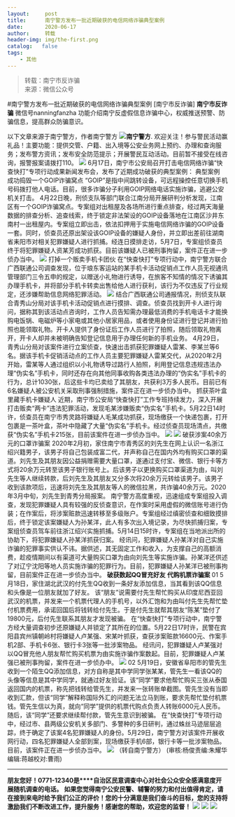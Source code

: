 ```yaml
---
layout:     post
title:      南宁警方发布一批近期破获的电信网络诈骗典型案例
date:       2020-06-17
author:     转载
header-img: img/the-first.png
catalog:   false
tags:
    - 其他
---
```


<blockquote><p>转载：南宁市反诈骗<br>
来源：微信公众号</p></blockquote>

#南宁警方发布一批近期破获的电信网络诈骗典型案例
[南宁市反诈骗]
**南宁市反诈骗**
微信号nanningfanzha
功能介绍南宁反虚假信息诈骗中心，权威推送预警、防骗信息，提高群众防骗意识。

以下文章来源于南宁警方，作者南宁警方
![](http://wx.qlogo.cn/mmhead/Q3auHgzwzM4GbPAsaXUjRNj7b3qicZbC9VBvbTYo3fy3ynM7oXb0KDw/0)**南宁警方**.
欢迎关注！参与警民活动赢礼品！主要功能：提供交管、户籍、出入境等公安业务网上预约、办理和查询服务；发布警方资讯；发布安全防范提示；开展警民互动活动。目前暂不接受在线咨询，报警报案请拨打110。
![]({{site.baseurl}}/postimg/P9ficrEVSdibb1dIZJFHGXVGcnj7ygD9J561Q8XuvpzCLzwhXyefvgRyZWHeMfqficvoLy18T7tXn7mltMMJfYCTg.gif)
6月17日，南宁市公安局召开打击电信网络诈骗“快查快打”专项行动成果新闻发布会，发布了近期成功破获的典型案例：
典型案例
成功捣毁一个GOIP诈骗窝点
“GOIP”是指中间跳转设备，可远程操控任意切换手机号码拨打他人电话。目前，很多诈骗分子利用GOIP网络电话实施诈骗，逃避公安机关打击。
4月22日晚，刑侦支队等部门联合江南分局开展研判分析发现，江南区有一个GOIP诈骗窝点。专案组对出租屋及各场所进行重点排查，经过两天海量数据的排查分析、追查线索，终于锁定非法架设的GOIP设备落地在江南区沙井东南村一出租屋内。专案组立即出击，依法扣押用于实施电信网络诈骗的GOIP设备一套。同时，侦查员还原出架设该GOIP设备的嫌疑人身份，并立即出差前往湖南省耒阳市对相关犯罪嫌疑人进行抓捕。经连日摸排走访，5月7日，专案组侦查员终于将犯罪嫌疑人资某芳成功抓获。目前该嫌疑人已被刑事拘留，案件正在进一步侦办当中。
![]({{site.baseurl}}/postimg/P9ficrEVSdibbSahGAohhYfky53ffm6ZicV16GapRjxr99hict5kTKQ06GmAUOibzIYokkhw4cMQpTdRuXw3Pk3zjHg.jpeg)
打掉一个贩卖手机卡团伙
在“快查快打”专项行动中，南宁警方联合广西联通公司调查发现，位于琅东客运站的某手机卡活动促销点工作人员无视通讯管理部门三令五申的规定，以赠送小礼物进行诱导，在旅客不知情的情况下诱骗其办理手机卡，并将部分手机卡转卖出售给他人进行获利，该行为不仅违反了行业规定，还涉嫌帮助信息网络犯罪活动。
![]({{site.baseurl}}/postimg/P9ficrEVSdibbSahGAohhYfky53ffm6ZicVGLrfuHsOpd7JBjfyVKiatBybPTnfmKBmqr4FJ3I363iann26zUASxr9Q.png)
结合广西联通公司通报情况，刑侦支队联合青秀山分局对该手机卡活动促销点进行摸排、调查。侦查员找到开卡人进行询问，据称其到该活动点咨询时，工作人员告知需办理最低消费的手机电话卡才能换购电饭锅、电磁炉等小家电或其他小居家用品，或者使用身份证进行登记并进行拍照也能领取礼物。开卡人提供了身份证后工作人员进行了拍照，随后领取礼物离开，开卡人却并未被明确告知登记信息用于办理任何新的手机业务。
4月29日，青秀山分局对该案件进行立案侦查，快速出击抓获犯罪嫌疑人雷某、李某兰等6名。据该手机卡促销活动点的工作人员主要犯罪嫌疑人雷某交代，从2020年2月开始，雷某等人通过组织以小礼物诱导过路行人拍照，利用登记信息违规违法办理“伪实名”手机卡，同时还存在向其他同事收购各类违法办理的“伪实名”手机卡的行为，总计1030张，后这些卡均已卖给了其朋友，共获利3万多人民币。目前已有6名嫌疑人被公安机关采取刑事强制措施，案件正在进一步侦办当中。
抓获茶叶盒里藏手机卡嫌疑人
近期，南宁市公安局“快查快打”工作专班持续发力，深入开展打击贩卖“两卡”违法犯罪活动，发现毛某涉嫌贩卖“伪实名”手机卡。5月22日14时许，侦查员在南宁市秀灵路将嫌疑人毛某成功抓获，现场缴获一个快递包裹，打开包裹是一茶叶盒，茶叶中隐藏了大量“伪实名”手机卡。经过侦查员现场清点，共缴获“伪实名”手机卡215张，目前该案件在进一步侦办当中。
![]({{site.baseurl}}/postimg/P9ficrEVSdibbSahGAohhYfky53ffm6ZicVEvBGMbvOtaz32TbS3FYscYlDIEnAITtddFibSboicQ2GcgE7pPMia4duw.jpeg)
![]({{site.baseurl}}/postimg/P9ficrEVSdibbSahGAohhYfky53ffm6ZicVhwN4GGsFxMV0wOgA7doVV0UHmR8PxSz9QoHEcIzlVHMWj5HaC3DIRw.jpeg)
破获涉案40余万元的口罩诈骗案
2020年2月初，家住南宁市青秀区的刘先生在网上认识一名浙江绍兴籍男子，该男子将自己包装成富二代，并声称自己在国内外均有购买口罩的渠道。刘先生及其朋友因公益捐赠需要大量口罩，遂通过支付宝、微信、银行卡等方式将20余万元转至该男子银行账号上。后该男子以更换购买口罩渠道为由，叫刘先生等人继续转款，后刘先生及其朋友又分多次将20余万元转给该男子。该男子收到该款项后，迅速将刘先生及其朋友等人的微信拉黑，共诈骗40余万元。2020年3月中旬，刘先生到青秀分局报案。
南宁警方高度重视，迅速组成专案组投入调查，发现犯罪嫌疑人具有较强的反侦查意识，在作案时采用虚假的微信账号进行伪装；在作案后，将涉案赃款迅速转移至多级账户。专案组经过缜密侦查和细致摸排后，终于锁定该案嫌疑人为孙某洋，此人有多次出入境记录，为尽快抓捕归案，专案组侦查员驾车前往浙江绍兴实施抓捕。5月14日15时许，专案组在当地派出所的协助下，将犯罪嫌疑人孙某洋抓获归案。
经讯问，犯罪嫌疑人孙某洋对自己实施诈骗的犯罪事实供认不讳。据供述，其无固定工作和收入，为支撑自己的高额消费，趁疫情期间以有渠道可大量购买口罩为由向刘先生等实施诈骗。孙某洋还供述了对辽宁沈阳等地人员实施诈骗的犯罪行为。目前，犯罪嫌疑人孙某洋已被刑事拘留，目前案件正在进一步侦办当中。
**破获数起QQ冒充好友**
**代购机票诈骗案**
01
5月18日，家住湖北武汉的付先生QQ收到一条好友添加信息，当其看到该QQ信息和头像是一位朋友就加了好友。
该“朋友”说需要付先生帮忙购买从印度尼西亚回武汉的机票，并发来一个机票代理人的手机号，以外汇饱和为由叫付先生先帮忙垫付机票费用，承诺回国后将钱转给付先生。于是付先生就帮其朋友“陈某”垫付了19800元，后付先生联系其朋友才发现被骗。
在“快查快打”专项行动中，南宁警方经大量调查初步还原嫌疑人并锁定了其所在的位置。5月22日17时许，民警在宾阳县宾州镇朝岭村将嫌疑人卢某强、宋某叶抓获，查获涉案赃款16600元、作案手机2部、手机卡6张、银行卡3张等一批涉案物品。
经讯问，犯罪嫌疑人卢某强对以QQ冒充他人朋友帮忙购买机票为由实施诈骗作案数起。目前，犯罪嫌疑人卢某强已被刑事拘留，案件在进一步侦办中。
![]({{site.baseurl}}/postimg/P9ficrEVSdibbSahGAohhYfky53ffm6ZicVSKvRa4hEIruCKduWy1C5iabuIkQdvyMOtYOXXjphCj91ib0KuAL8Jp5g.jpeg)
02
5月19日，安徽省阜阳市的管先生收到一个陌生QQ添加信息，对方自称是其中学同学张某某，管先生一看该QQ的头像等信息是其中学同学，就通过好友验证。该“同学”要求他帮忙购买三张从泰国返回国内的机票，称先把钱转给管先生，并发来一张转账单截图。管先生没有当即收到汇款，但该“同学”解释称国际外汇的问题无法立马到账，要求先帮忙垫付机票钱。管先生信以为真，就向“同学”提供的机票代购点负责人转账6000元人民币。随后，该“同学”还要求继续帮付款，管先生意识到被骗。
在“快查快打”专项行动中，经过市、县两级公安机关多部门、多警种的多日研判，通过蛛丝马迹层层追踪，终于确定了该案4名犯罪嫌疑人的身份。5月29日，南宁警方对该案件开展收网行动，四名犯罪嫌疑人全部到案，现场缴获手机6部，银行卡等一批涉案物品。目前，该案件正在进一步侦办当中。
![]({{site.baseurl}}/postimg/P9ficrEVSdibbSahGAohhYfky53ffm6ZicVA8ibIfwkAZ85IDBic8JdUCweFGkNAzcaxQZAiaZJC8WpL7kz8L4WW8oGw.jpeg)
（转自南宁警方）
(审核:杨俊责编:朱耀华编辑:蒋越校对:曹雨)
***
**朋友您好！0771-12340是****自治区民意调查中心对社会公众安全感满意度开展随机调查的电话。**
**如果您觉得南宁公安民警、辅警的努力和付出值得肯定，请在接到来电时给予我们公正的评价！您的十分满意是我们奋斗的目标，您的支持将激励我们不断改进工作，提升服务！感谢您的帮助，欢迎您的监督！**
![]({{site.baseurl}}/postimg/m6vdLvvo6W4tBmkSw7BynPAZ4dpgGzH6gPSKpMSPibm3ZZdwYARicAqYI6iaLTicawgZUezTc6lgHXWGaSqHwiav3qA.jpeg)
![]({{site.baseurl}}/postimg/m6vdLvvo6W4tBmkSw7BynPAZ4dpgGzH6dmhqpDKgZf4VOiaaxr6LcaFfRCPDEHukjOhPlt2iaH3NnVwoVk1xjWLw.jpeg)
![]({{site.baseurl}}/postimg/m6vdLvvo6W4tBmkSw7BynPAZ4dpgGzH62EZZ3JuBHMHzWr2pWjUukPSqx9WsRt3S4RWQicPNzhvt1LNVX5mbTSw.jpeg)
